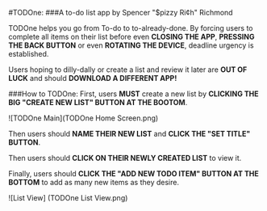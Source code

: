 #TODOne:
###A to-do list app by Spencer "$pizzy Ri¢h" Richmond

TODOne helps you go from To-do to to-already-done. By forcing users to complete all items on their list before even **CLOSING THE APP**, **PRESSING THE BACK BUTTON** or even **ROTATING THE DEVICE**, deadline urgency is established.

Users hoping to dilly-dally or create a list and review it later are **OUT OF LUCK** and should **DOWNLOAD A DIFFERENT APP!**

###How to TODOne:
First, users **MUST** create a new list by **CLICKING THE BIG "CREATE NEW LIST" BUTTON AT THE BOOTOM**.

![TODOne Main](TODOne Home Screen.png)

Then users should **NAME THEIR NEW LIST** and **CLICK THE "SET TITLE" BUTTON**.

Then users should **CLICK ON THEIR NEWLY CREATED LIST** to view it.

Finally, users should **CLICK THE "ADD NEW TODO ITEM" BUTTON AT THE BOTTOM** to add as many new items as they desire.

![List View] (TODOne List View.png)